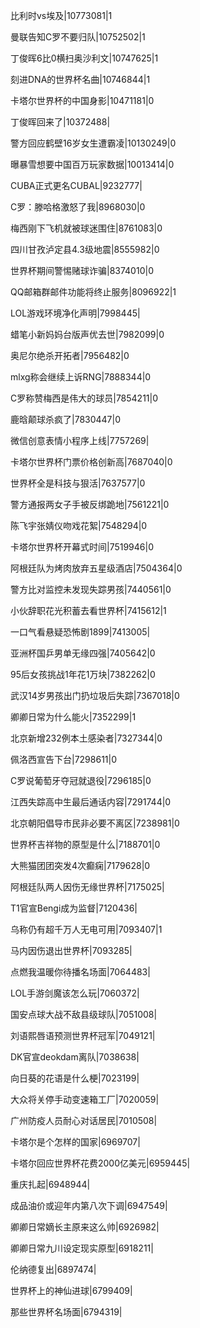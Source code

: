比利时vs埃及|10773081|1

曼联告知C罗不要归队|10752502|1

丁俊晖6比0横扫奥沙利文|10747625|1

刻进DNA的世界杯名曲|10746844|1

卡塔尔世界杯的中国身影|10471181|0

丁俊晖回来了|10372488|

警方回应鹤壁16岁女生遭霸凌|10130249|0

曝暴雪想要中国百万玩家数据|10013414|0

CUBA正式更名CUBAL|9232777|

C罗：滕哈格激怒了我|8968030|0

梅西刚下飞机就被球迷围住|8761083|0

四川甘孜泸定县4.3级地震|8555982|0

世界杯期间警惕赌球诈骗|8374010|0

QQ邮箱群邮件功能将终止服务|8096922|1

LOL游戏环境净化声明|7998445|

蜡笔小新妈妈台版声优去世|7982099|0

奥尼尔绝杀开拓者|7956482|0

mlxg称会继续上诉RNG|7888344|0

C罗称赞梅西是伟大的球员|7854211|0

鹿晗颠球杀疯了|7830447|0

微信创意表情小程序上线|7757269|

卡塔尔世界杯门票价格创新高|7687040|0

世界杯全是科技与狠活|7637577|0

警方通报两女子手被反绑跪地|7561221|0

陈飞宇张婧仪吻戏花絮|7548294|0

卡塔尔世界杯开幕式时间|7519946|0

阿根廷队为烤肉放弃五星级酒店|7504364|0

警方比对监控未发现失踪男孩|7440561|0

小伙辞职花光积蓄去看世界杯|7415612|1

一口气看悬疑恐怖剧1899|7413005|

亚洲杯国乒男单无缘四强|7405642|0

95后女孩挑战1年花1万块|7382262|0

武汉14岁男孩出门扔垃圾后失踪|7367018|0

卿卿日常为什么能火|7352299|1

北京新增232例本土感染者|7327344|0

佩洛西宣告下台|7298611|0

C罗说葡萄牙夺冠就退役|7296185|0

江西失踪高中生最后通话内容|7291744|0

北京朝阳倡导市民非必要不离区|7238981|0

世界杯吉祥物的原型是什么|7188701|0

大熊猫团团突发4次癫痫|7179628|0

阿根廷队两人因伤无缘世界杯|7175025|

T1官宣Bengi成为监督|7120436|

乌称仍有超千万人无电可用|7093407|1

马内因伤退出世界杯|7093285|

点燃我温暖你待播名场面|7064483|

LOL手游剑魔该怎么玩|7060372|

国安点球大战不敌县级球队|7051008|

刘语熙唇语预测世界杯冠军|7049121|

DK官宣deokdam离队|7038638|

向日葵的花语是什么梗|7023199|

大众将关停手动变速箱工厂|7020059|

广州防疫人员耐心对话居民|7010508|

卡塔尔是个怎样的国家|6969707|

卡塔尔回应世界杯花费2000亿美元|6959445|

重庆扎起|6948944|

成品油价或迎年内第八次下调|6947549|

卿卿日常嫡长主原来这么帅|6926982|

卿卿日常九川设定现实原型|6918211|

伦纳德复出|6897474|

世界杯上的神仙进球|6799409|

那些世界杯名场面|6794319|

